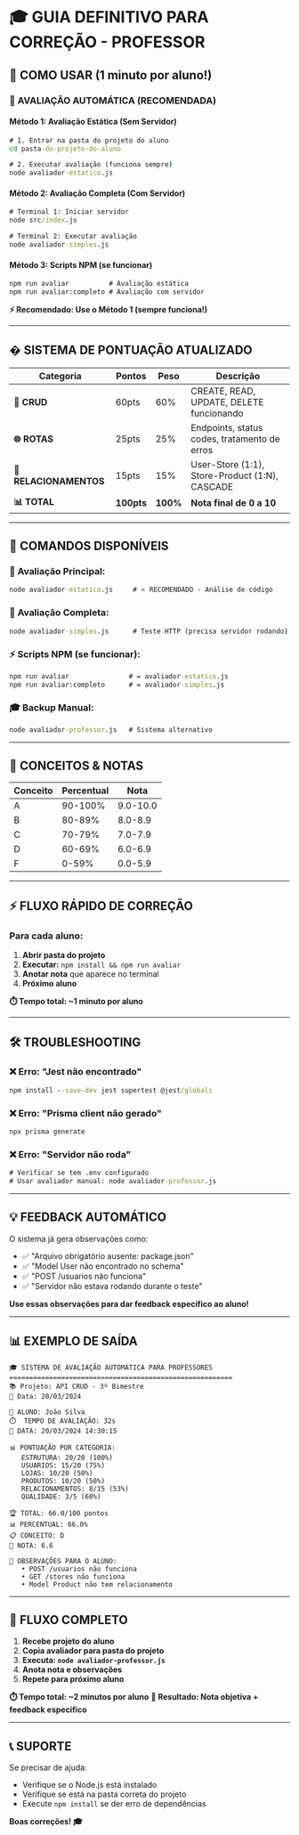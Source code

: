 # 🎓 GUIA DEFINITIVO PARA CORREÇÃO - PROFESSOR

## 🚀 COMO USAR (1 minuto por aluno!)

### 🎯 **AVALIAÇÃO AUTOMÁTICA (RECOMENDADA)**

#### **Método 1: Avaliação Estática (Sem Servidor)**

```cmd
# 1. Entrar na pasta do projeto do aluno
cd pasta-do-projeto-do-aluno

# 2. Executar avaliação (funciona sempre)
node avaliador-estatico.js
```

#### **Método 2: Avaliação Completa (Com Servidor)**

```cmd
# Terminal 1: Iniciar servidor
node src/index.js

# Terminal 2: Executar avaliação
node avaliador-simples.js
```

#### **Método 3: Scripts NPM (se funcionar)**

```cmd
npm run avaliar          # Avaliação estática
npm run avaliar:completo # Avaliação com servidor
```

**⚡ Recomendado: Use o Método 1 (sempre funciona!)**

---

## � SISTEMA DE PONTUAÇÃO ATUALIZADO

| Categoria              | Pontos     | Peso     | Descrição                                      |
| ---------------------- | ---------- | -------- | ---------------------------------------------- |
| **🔧 CRUD**            | 60pts      | 60%      | CREATE, READ, UPDATE, DELETE funcionando       |
| **🌐 ROTAS**           | 25pts      | 25%      | Endpoints, status codes, tratamento de erros   |
| **🔗 RELACIONAMENTOS** | 15pts      | 15%      | User-Store (1:1), Store-Product (1:N), CASCADE |
| **📊 TOTAL**           | **100pts** | **100%** | **Nota final de 0 a 10**                       |

---

## 🔧 COMANDOS DISPONÍVEIS

### 🎯 **Avaliação Principal:**

```cmd
node avaliador-estatico.js     # ⭐ RECOMENDADO - Análise de código
```

### 🔧 **Avaliação Completa:**

```cmd
node avaliador-simples.js      # Teste HTTP (precisa servidor rodando)
```

### ⚡ **Scripts NPM (se funcionar):**

```cmd
npm run avaliar               # = avaliador-estatico.js
npm run avaliar:completo      # = avaliador-simples.js
```

### 🎓 **Backup Manual:**

```cmd
node avaliador-professor.js   # Sistema alternativo
```

---

## 🎯 CONCEITOS & NOTAS

| Conceito | Percentual | Nota     |
| -------- | ---------- | -------- |
| A        | 90-100%    | 9.0-10.0 |
| B        | 80-89%     | 8.0-8.9  |
| C        | 70-79%     | 7.0-7.9  |
| D        | 60-69%     | 6.0-6.9  |
| F        | 0-59%      | 0.0-5.9  |

---

## ⚡ FLUXO RÁPIDO DE CORREÇÃO

### Para cada aluno:

1. **Abrir pasta do projeto**
2. **Executar:** `npm install && npm run avaliar`
3. **Anotar nota** que aparece no terminal
4. **Próximo aluno**

**⏱️ Tempo total: ~1 minuto por aluno**

---

## 🛠️ TROUBLESHOOTING

### ❌ Erro: "Jest não encontrado"

```cmd
npm install --save-dev jest supertest @jest/globals
```

### ❌ Erro: "Prisma client não gerado"

```cmd
npx prisma generate
```

### ❌ Erro: "Servidor não roda"

```cmd
# Verificar se tem .env configurado
# Usar avaliador manual: node avaliador-professor.js
```

---

## 💡 FEEDBACK AUTOMÁTICO

O sistema já gera observações como:

- ✅ "Arquivo obrigatório ausente: package.json"
- ✅ "Model User não encontrado no schema"
- ✅ "POST /usuarios não funciona"
- ✅ "Servidor não estava rodando durante o teste"

**Use essas observações para dar feedback específico ao aluno!**

---

## 📊 EXEMPLO DE SAÍDA

```
🎓 SISTEMA DE AVALIAÇÃO AUTOMÁTICA PARA PROFESSORES
========================================================
📚 Projeto: API CRUD - 3º Bimestre
📅 Data: 20/03/2024

👤 ALUNO: João Silva
⏱️  TEMPO DE AVALIAÇÃO: 32s
📅 DATA: 20/03/2024 14:30:15

📊 PONTUAÇÃO POR CATEGORIA:
   ESTRUTURA: 20/20 (100%)
   USUARIOS: 15/20 (75%)
   LOJAS: 10/20 (50%)
   PRODUTOS: 10/20 (50%)
   RELACIONAMENTOS: 8/15 (53%)
   QUALIDADE: 3/5 (60%)

🏆 TOTAL: 66.0/100 pontos
📊 PERCENTUAL: 66.0%
📋 CONCEITO: D
📝 NOTA: 6.6

💬 OBSERVAÇÕES PARA O ALUNO:
   • POST /usuarios não funciona
   • GET /stores não funciona
   • Model Product não tem relacionamento
```

---

## 🔄 FLUXO COMPLETO

1. **Recebe projeto do aluno**
2. **Copia avaliador para pasta do projeto**
3. **Executa: `node avaliador-professor.js`**
4. **Anota nota e observações**
5. **Repete para próximo aluno**

**⏱️ Tempo total: ~2 minutos por aluno**
**🎯 Resultado: Nota objetiva + feedback específico**

---

## 📞 SUPORTE

Se precisar de ajuda:

- Verifique se o Node.js está instalado
- Verifique se está na pasta correta do projeto
- Execute `npm install` se der erro de dependências

**Boas correções! 🎓**
